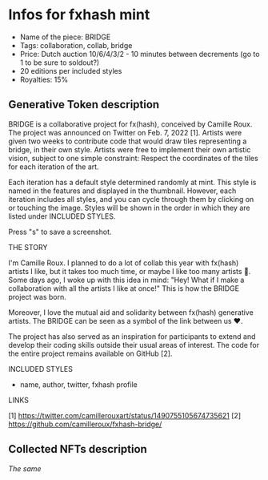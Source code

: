 # Infos for fxhash mint

- Name of the piece: BRIDGE
- Tags: collaboration, collab, bridge
- Price: Dutch auction 10/6/4/3/2 - 10 minutes between decrements (go to 1 to be sure to soldout?)
- 20 editions per included styles 
- Royalties: 15%

## Generative Token description

BRIDGE is a collaborative project for fx(hash), conceived by Camille Roux. The project was announced on Twitter on Feb. 7, 2022 [1]. Artists were given two weeks to contribute code that would draw tiles representing a bridge, in their own style. Artists were free to implement their own artistic vision, subject to one simple constraint: Respect the coordinates of the tiles for each iteration of the art. 

Each iteration has a default style determined randomly at mint. This style is named in the features and displayed in the thumbnail. However, each iteration includes all styles, and you can cycle through them by clicking on or touching the image. Styles will be shown in the order in which they are listed under INCLUDED STYLES.

Press "s" to save a screenshot.

THE STORY

I'm Camille Roux. I planned to do a lot of collab this year with fx(hash) artists I like, but it takes too much time, or maybe I like too many artists 🤣. Some days ago, I woke up with this idea in mind: "Hey! What if I make a collaboration with all the artists I like at once!" This is how the BRIDGE project was born.

Moreover, I love the mutual aid and solidarity between fx(hash) generative artists. The BRIDGE can be seen as a symbol of the link between us ♥️.

The project has also served as an inspiration for participants to extend and develop their coding skills outside their usual areas of interest. The code for the entire project remains available on GitHub [2].

INCLUDED STYLES

- name, author, twitter, fxhash profile

LINKS

[1] https://twitter.com/camillerouxart/status/1490755105674735621
[2] https://github.com/camilleroux/fxhash-bridge/

## Collected NFTs description
*The same*

